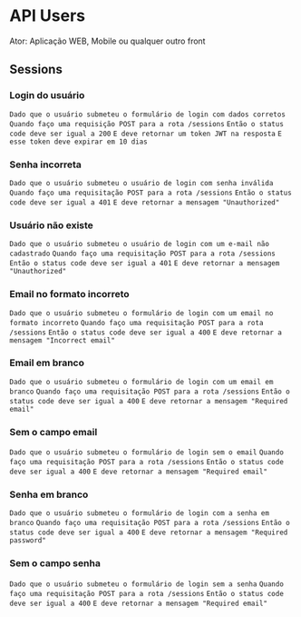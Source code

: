# API Users

Ator: Aplicação WEB, Mobile ou qualquer outro front

## Sessions

### Login do usuário

`Dado que o usuário submeteu o formulário de login com dados corretos`
`Quando faço uma requisição POST para a rota /sessions`
`Então o status code deve ser igual a 200`
`E deve retornar um token JWT na resposta`
`E esse token deve expirar em 10 dias`

### Senha incorreta

`Dado que o usuário submeteu o usuário de login com senha inválida`
`Quando faço uma requisitação POST para a rota /sessions`
`Então o status code deve ser igual a 401`
`E deve retornar a mensagem "Unauthorized"`

### Usuário não existe

`Dado que o usuário submeteu o usuário de login com um e-mail não cadastrado`
`Quando faço uma requisitação POST para a rota /sessions`
`Então o status code deve ser igual a 401`
`E deve retornar a mensagem "Unauthorized"`

### Email no formato incorreto

`Dado que o usuário submeteu o formulário de login com um email no formato incorreto`
`Quando faço uma requisitação POST para a rota /sessions`
`Então o status code deve ser igual a 400`
`E deve retornar a mensagem "Incorrect email"`

### Email em branco

`Dado que o usuário submeteu o formulário de login com um email em branco`
`Quando faço uma requisitação POST para a rota /sessions`
`Então o status code deve ser igual a 400`
`E deve retornar a mensagem "Required email"`

### Sem o campo email

`Dado que o usuário submeteu o formulário de login sem o email`
`Quando faço uma requisitação POST para a rota /sessions`
`Então o status code deve ser igual a 400`
`E deve retornar a mensagem "Required email"`

### Senha em branco

`Dado que o usuário submeteu o formulário de login com a senha em branco`
`Quando faço uma requisitação POST para a rota /sessions`
`Então o status code deve ser igual a 400`
`E deve retornar a mensagem "Required password"`

### Sem o campo senha

`Dado que o usuário submeteu o formulário de login sem a senha`
`Quando faço uma requisitação POST para a rota /sessions`
`Então o status code deve ser igual a 400`
`E deve retornar a mensagem "Required email"`

